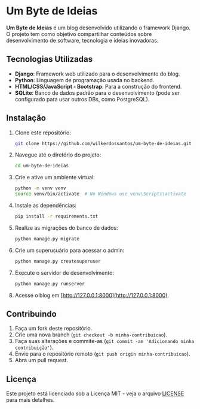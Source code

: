 # Um Byte de Ideias

**Um Byte de Ideias** é um blog desenvolvido utilizando o framework Django. O projeto tem como objetivo compartilhar conteúdos sobre desenvolvimento de software, tecnologia e ideias inovadoras.

## Tecnologias Utilizadas

- **Django**: Framework web utilizado para o desenvolvimento do blog.
- **Python**: Linguagem de programação usada no backend.
- **HTML/CSS/JavaScript - Bootstrap**: Para a construção do frontend.
- **SQLite**: Banco de dados padrão para o desenvolvimento (pode ser configurado para usar outros DBs, como PostgreSQL).

## Instalação

1. Clone este repositório:
   ```bash
   git clone https://github.com/wilkerdossantos/um-byte-de-ideias.git
   ```

2. Navegue até o diretório do projeto:
   ```bash
   cd um-byte-de-ideias
   ```

3. Crie e ative um ambiente virtual:
   ```bash
   python -m venv venv
   source venv/bin/activate  # No Windows use venv\Scripts\activate
   ```

4. Instale as dependências:
   ```bash
   pip install -r requirements.txt
   ```

5. Realize as migrações do banco de dados:
   ```bash
   python manage.py migrate
   ```

6. Crie um superusuário para acessar o admin:
   ```bash
   python manage.py createsuperuser
   ```

7. Execute o servidor de desenvolvimento:
   ```bash
   python manage.py runserver
   ```

8. Acesse o blog em [http://127.0.0.1:8000](http://127.0.0.1:8000).

## Contribuindo

1. Faça um fork deste repositório.
2. Crie uma nova branch (`git checkout -b minha-contribuicao`).
3. Faça suas alterações e commite-as (`git commit -am 'Adicionando minha contribuição'`).
4. Envie para o repositório remoto (`git push origin minha-contribuicao`).
5. Abra um pull request.

## Licença

Este projeto está licenciado sob a Licença MIT - veja o arquivo [LICENSE](LICENSE) para mais detalhes.
